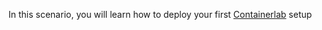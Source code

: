 In this scenario, you will learn how to deploy your first [Containerlab](https://containerlab.srlinux.dev/) setup
